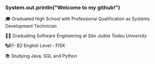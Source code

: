### System.out.println("Welcome to my github!")

🎓 Graduated High School with Professional Qualification as Systems Development Technician

👨‍💻 Graduating Software Engineering at *São Judas Tadeu University*

🔠B1- B2 English Level - FISK

📚 Studying Java, SQL and Python



